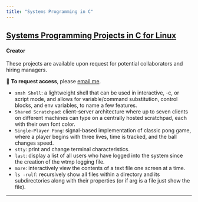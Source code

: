 ```yaml
---
title: "Systems Programming in C"
---
```


## [Systems Programming Projects in C for Linux](https://harvard.simplesyllabus.com/en-US/doc/feulmck5w)
#### Creator

These projects are available upon request for potential collaborators and hiring managers.

📩 **To request access**, please [email me](mailto:gabe.cano4308@gmail.com).


- `smsh Shell`: a lightweight shell that can be used in interactive, -c, or script mode, and allows for variable/command substitution, control blocks, and env variables, to name a few features. 
- `Shared Scratchpad`: client-server architecture where up to seven clients on different machines can type on a centrally hosted scratchpad, each with their own font color. 
- `Single-Player Pong`: signal-based implementation of classic pong game, where a player begins with three lives, time is tracked, and the ball changes speed. 
- `stty`: print and change terminal characteristics. 
- `last`: display a list of all users who have logged into the system since the creation of the wtmp logging file. 
- `more`: interactively view the contents of a text file one screen at a time. 
- `ls -rulf`: recursively show all files within a directory and its subdirectories along with their properties (or if arg is a file just show the file).  

---